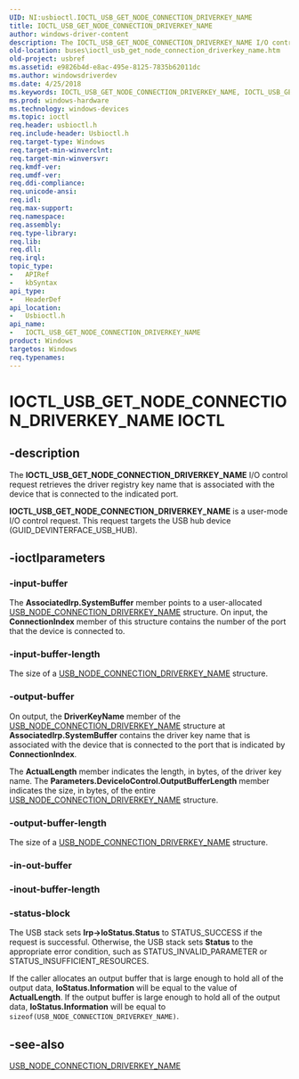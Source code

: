 ```yaml
---
UID: NI:usbioctl.IOCTL_USB_GET_NODE_CONNECTION_DRIVERKEY_NAME
title: IOCTL_USB_GET_NODE_CONNECTION_DRIVERKEY_NAME
author: windows-driver-content
description: The IOCTL_USB_GET_NODE_CONNECTION_DRIVERKEY_NAME I/O control request retrieves the driver registry key name that is associated with the device that is connected to the indicated port.
old-location: buses\ioctl_usb_get_node_connection_driverkey_name.htm
old-project: usbref
ms.assetid: e9826b4d-e8ac-495e-8125-7835b62011dc
ms.author: windowsdriverdev
ms.date: 4/25/2018
ms.keywords: IOCTL_USB_GET_NODE_CONNECTION_DRIVERKEY_NAME, IOCTL_USB_GET_NODE_CONNECTION_DRIVERKEY_NAME control, IOCTL_USB_GET_NODE_CONNECTION_DRIVERKEY_NAME control code [Buses], buses.ioctl_usb_get_node_connection_driverkey_name, usbioctl/IOCTL_USB_GET_NODE_CONNECTION_DRIVERKEY_NAME, usbirp_cdc9e1be-96fd-41d4-a0d3-1303b0b4fb1d.xml
ms.prod: windows-hardware
ms.technology: windows-devices
ms.topic: ioctl
req.header: usbioctl.h
req.include-header: Usbioctl.h
req.target-type: Windows
req.target-min-winverclnt: 
req.target-min-winversvr: 
req.kmdf-ver: 
req.umdf-ver: 
req.ddi-compliance: 
req.unicode-ansi: 
req.idl: 
req.max-support: 
req.namespace: 
req.assembly: 
req.type-library: 
req.lib: 
req.dll: 
req.irql: 
topic_type:
-	APIRef
-	kbSyntax
api_type:
-	HeaderDef
api_location:
-	Usbioctl.h
api_name:
-	IOCTL_USB_GET_NODE_CONNECTION_DRIVERKEY_NAME
product: Windows
targetos: Windows
req.typenames: 
---
```


# IOCTL_USB_GET_NODE_CONNECTION_DRIVERKEY_NAME IOCTL


## -description



The <b>IOCTL_USB_GET_NODE_CONNECTION_DRIVERKEY_NAME</b> I/O control request retrieves the driver registry key name that is associated with the device that is connected to the indicated port. 

<b>IOCTL_USB_GET_NODE_CONNECTION_DRIVERKEY_NAME</b> is a user-mode I/O control request. This request targets the USB hub device (GUID_DEVINTERFACE_USB_HUB).




## -ioctlparameters




### -input-buffer

The <b>AssociatedIrp.SystemBuffer</b> member points to a user-allocated <a href="https://msdn.microsoft.com/library/windows/hardware/ff540085">USB_NODE_CONNECTION_DRIVERKEY_NAME</a> structure. On input, the <b>ConnectionIndex</b> member of this structure contains the number of the port that the device is connected to.


### -input-buffer-length

The size of a <a href="https://msdn.microsoft.com/library/windows/hardware/ff540085">USB_NODE_CONNECTION_DRIVERKEY_NAME</a> structure.


### -output-buffer

On output, the <b>DriverKeyName</b> member of the <a href="https://msdn.microsoft.com/library/windows/hardware/ff540085">USB_NODE_CONNECTION_DRIVERKEY_NAME</a> structure at<b> AssociatedIrp.SystemBuffer</b> contains the driver key name that is associated with the device that is connected to the port that is indicated by <b>ConnectionIndex</b>. 

The <b>ActualLength</b> member indicates the length, in bytes, of the driver key name. The <b>Parameters.DeviceIoControl.OutputBufferLength</b> member indicates the size, in bytes, of the entire <a href="https://msdn.microsoft.com/library/windows/hardware/ff540085">USB_NODE_CONNECTION_DRIVERKEY_NAME</a> structure.


### -output-buffer-length

The size of a <a href="https://msdn.microsoft.com/library/windows/hardware/ff540085">USB_NODE_CONNECTION_DRIVERKEY_NAME</a> structure.


### -in-out-buffer



<text></text>




### -inout-buffer-length



<text></text>




### -status-block

The USB stack sets <b>Irp-&gt;IoStatus.Status</b> to STATUS_SUCCESS if the request is successful. Otherwise, the USB stack sets <b>Status</b> to the appropriate error condition, such as STATUS_INVALID_PARAMETER or STATUS_INSUFFICIENT_RESOURCES.

If the caller allocates an output buffer that is large enough to hold all of the output data, <b>IoStatus.Information</b> will be equal to the value of <b>ActualLength</b>. If the output buffer is large enough to hold all of the output data, <b>IoStatus.Information</b> will be equal to <code>sizeof(USB_NODE_CONNECTION_DRIVERKEY_NAME)</code>.


## -see-also




<a href="https://msdn.microsoft.com/library/windows/hardware/ff540085">USB_NODE_CONNECTION_DRIVERKEY_NAME</a>
 

 

